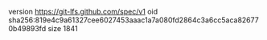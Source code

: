 version https://git-lfs.github.com/spec/v1
oid sha256:819e4c9a61327cee6027453aaac1a7a080fd2864c3a6cc5aca826770b49893fd
size 1841
